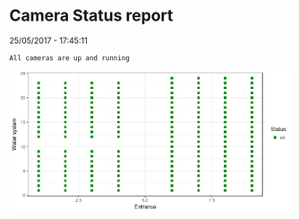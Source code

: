 Camera Status report
================
25/05/2017 - 17:45:11

    All cameras are up and running

![](camreport_files/figure-markdown_github/unnamed-chunk-2-1.png)
